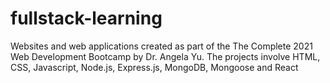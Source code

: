# fullstack-learning
Websites and web applications created as part of the The Complete 2021 Web Development Bootcamp by Dr. Angela Yu. The projects involve HTML, CSS, Javascript, Node.js, Express.js, MongoDB, Mongoose and React
